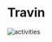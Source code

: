 # Travin
![activities](https://user-images.githubusercontent.com/117246900/207342545-1f215e7c-e5de-4bb2-a7a1-358ec8353640.png)
